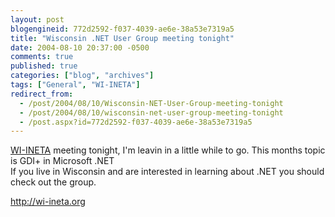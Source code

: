 ```yaml
---
layout: post
blogengineid: 772d2592-f037-4039-ae6e-38a53e7319a5
title: "Wisconsin .NET User Group meeting tonight"
date: 2004-08-10 20:37:00 -0500
comments: true
published: true
categories: ["blog", "archives"]
tags: ["General", "WI-INETA"]
redirect_from: 
  - /post/2004/08/10/Wisconsin-NET-User-Group-meeting-tonight
  - /post/2004/08/10/wisconsin-net-user-group-meeting-tonight
  - /post.aspx?id=772d2592-f037-4039-ae6e-38a53e7319a5
---
```

<!-- more -->


<a href="http://wi-ineta.org" target="_blank" title="Wisconsin .NET Users Group">WI-INETA</a> meeting tonight, I&#39;m leavin in a little while to go. This months topic is GDI+ in Microsoft .NET<br />
If you live in Wisconsin and are interested in learning about .NET you should check out the group.



<a href="http://wi-ineta.org/">http://wi-ineta.org</a>

